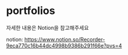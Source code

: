 # portfolios
자세한 내용은 Notion을 참고해주세요

notion: https://www.notion.so/Recorder-9eca770c16b44dc4998b9386b291f66e?pvs=4